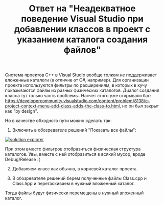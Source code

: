﻿---
title: "Ответ на \"Неадекватное поведение Visual Studio при добавлении классов в проект с указанием каталога создания файлов\""
se.owner.user_id: 240512
se.owner.display_name: "MSDN.WhiteKnight"
se.owner.link: "https://ru.stackoverflow.com/users/240512/msdn-whiteknight"
se.answer_id: 1218539
se.question_id: 1218511
se.post_type: answer
se.is_accepted: True
---
<p>Система проектов С++ в Visual Studio вообще толком не поддерживает вложенные каталоги (в отличие от C#, например). Для организации проекта используются фильтры по расширениям, в которых в кучу показываются файлы из разных физических каталогов. Диалог создания класса тут только часть проблемы. Насчет этого уже открывали баг: <a href="https://developercommunity.visualstudio.com/content/problem/8138/c-project-context-menu-add-class-adds-the-class-to.html" rel="nofollow noreferrer">https://developercommunity.visualstudio.com/content/problem/8138/c-project-context-menu-add-class-adds-the-class-to.html</a>, но он был закрыт как &quot;by design&quot;.</p>
<p>Но в качестве обходного пути можно сделать так:</p>
<ol>
<li>Включить в обозревателе решений &quot;Показать все файлы&quot;:</li>
</ol>
<p><a href="https://i.stack.imgur.com/RANQs.png" rel="nofollow noreferrer"><img src="https://i.stack.imgur.com/RANQs.png" alt="solution explorer" /></a></p>
<p>При этом вместо фильтров отобразиться физическая структура каталогов. Увы, вместе с ней отобразиться в всякий мусор, вроде Debug/Release :(</p>
<ol start="2">
<li><p>Добавляем класс как обычно, в корневой каталог проекта.</p>
</li>
<li><p>В обозревателе решений берем полученные файлы Class.cpp и Class.hpp и перетаскиваем в нужный вложенный каталог.</p>
</li>
</ol>
<p>Тогда файлы будут физически перемещены в нужный вложенный каталог.</p>
